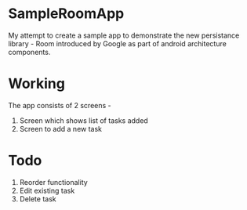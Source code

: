# SampleRoomApp

My attempt to create a sample app to demonstrate the new persistance library - Room introduced by Google as part of android architecture components.

# Working

The app consists of 2 screens - 
1. Screen which shows list of tasks added
2. Screen to add a new task

# Todo
1. Reorder functionality
2. Edit existing task
3. Delete task
